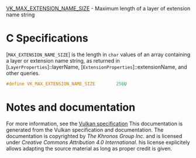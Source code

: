 [VK_MAX_EXTENSION_NAME_SIZE](https://www.khronos.org/registry/vulkan/specs/1.3-extensions/man/html/VK_MAX_EXTENSION_NAME_SIZE.html) - Maximum length of a layer of extension name string

# C Specifications
[`MAX_EXTENSION_NAME_SIZE`] is the length in `char` values of an
array containing a layer or extension name string, as returned in
[`LayerProperties`]::layerName,
[`ExtensionProperties`]::extensionName, and other queries.
```c
#define VK_MAX_EXTENSION_NAME_SIZE        256U
```
# Notes and documentation
For more information, see the [Vulkan specification](https://www.khronos.org/registry/vulkan/specs/1.3-extensions/html/vkspec.html)
This documentation is generated from the Vulkan specification and documentation.
The documentation is copyrighted by *The Khronos Group Inc.* and is licensed under *Creative Commons Attribution 4.0 International*.
his license explicitely allows adapting the source material as long as proper credit is given.
        